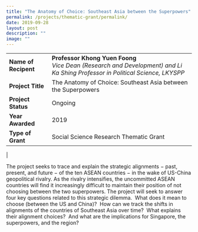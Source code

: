 ```yaml
---
title: "The Anatomy of Choice: Southeast Asia between the Superpowers"
permalink: /projects/thematic-grant/permalink/
date: 2019-09-28
layout: post
description: ""
image: ""
---
```

|  |  |
|---|---|
| **Name of Recipent** | **Professor Khong Yuen Foong**<br>_Vice Dean (Research and Development) and Li Ka Shing Professor in Political Science, LKYSPP_ |
| **Project Title** | The Anatomy of Choice: Southeast Asia between the Superpowers |
| **Project Status** | Ongoing |
| **Year Awarded** | 2019 |
| **Type of Grant** | Social Science Research Thematic Grant |
|

The project seeks to trace and explain the strategic alignments − past, present, and future − of the ten ASEAN countries − in the wake of US-China geopolitical rivalry. As the rivalry intensifies, the uncommitted ASEAN countries will find it increasingly difficult to maintain their position of not choosing between the two superpowers. The project will seek to answer four key questions related to this strategic dilemma.  What does it mean to choose (between the US and China)?  How can we track the shifts in alignments of the countries of Southeast Asia over time?  What explains their alignment choices?  And what are the implications for Singapore, the superpowers, and the region?